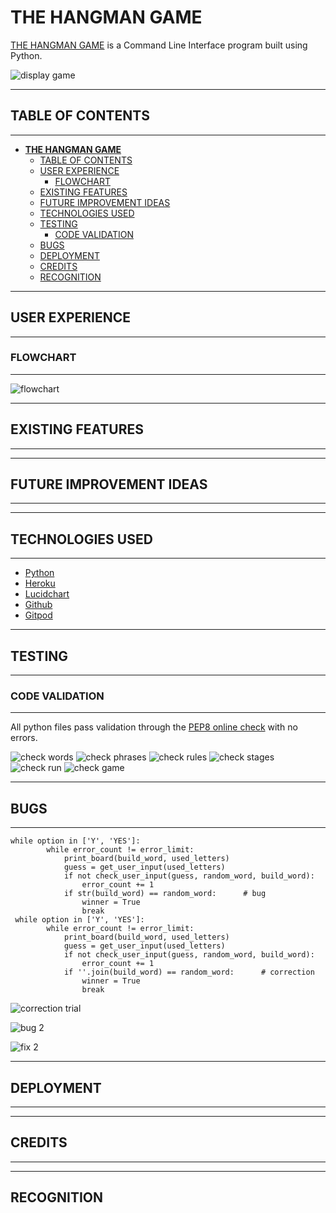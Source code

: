 # **THE HANGMAN GAME**
[THE HANGMAN GAME](https://dashboard.heroku.com/apps/hangman-gam3) is a Command Line Interface program built using Python.

![display game](/readme_images/display.png)

---
## TABLE OF CONTENTS
---

<!-- TOC -->

- [**THE HANGMAN GAME**](#the-hangman-game)
    - [TABLE OF CONTENTS](#table-of-contents)
    - [USER EXPERIENCE](#user-experience)
        - [FLOWCHART](#flowchart)
    - [EXISTING FEATURES](#existing-features)
    - [FUTURE IMPROVEMENT IDEAS](#future-improvement-ideas)
    - [TECHNOLOGIES USED](#technologies-used)
    - [TESTING](#testing)
        - [CODE VALIDATION](#code-validation)
    - [BUGS](#bugs)
    - [DEPLOYMENT](#deployment)
    - [CREDITS](#credits)
    - [RECOGNITION](#recognition)

<!-- /TOC -->

---
## USER EXPERIENCE
---

### FLOWCHART
---

![flowchart](/readme_images/flowchart.png)

---
## EXISTING FEATURES
---

---
## FUTURE IMPROVEMENT IDEAS
---

---
## TECHNOLOGIES USED
---

* [Python](https://www.python.org/)
* [Heroku](https://dashboard.heroku.com/apps)
* [Lucidchart](https://www.lucidchart.com/pages)
* [Github](https://github.com/)
* [Gitpod](https://gitpod.io/)

---
## TESTING
---

### CODE VALIDATION
---

All python files pass validation through the [PEP8 online check](http://pep8online.com/) with no errors.

![check words](/readme_images/check_words.png)
![check phrases](/readme_images/check_phrases.png)
![check rules](/readme_images/check_rules.png)
![check stages](/readme_images/check_stages.png)
![check run](/readme_images/check_run.png)
![check game](/readme_images/check_game.png)

---
## BUGS
---

```
while option in ['Y', 'YES']:
        while error_count != error_limit:
            print_board(build_word, used_letters)
            guess = get_user_input(used_letters)
            if not check_user_input(guess, random_word, build_word):
                error_count += 1
            if str(build_word) == random_word:	    # bug
                winner = True
                break
 while option in ['Y', 'YES']:
        while error_count != error_limit:
            print_board(build_word, used_letters)
            guess = get_user_input(used_letters)
            if not check_user_input(guess, random_word, build_word):
                error_count += 1
            if ''.join(build_word) == random_word:	    # correction
                winner = True
                break

```
![correction trial](/readme_images/fix_01.png)

![bug 2](/readme_images/bug_02.png)

![fix 2](/readme_images/fix_02.png)

---
## DEPLOYMENT
---

---
## CREDITS
---

---
## RECOGNITION